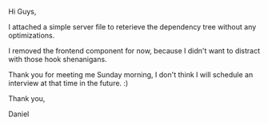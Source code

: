 Hi Guys,

I attached a simple server file to reterieve the dependency tree without any optimizations.

I removed the frontend component for now, because I didn't want to distract with those hook shenanigans. 

Thank you for meeting me Sunday morning, I don't think I will schedule an interview at that time in the future. :)

Thank you,

Daniel